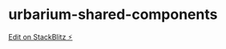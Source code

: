# urbarium-shared-components

[Edit on StackBlitz ⚡️](https://stackblitz.com/edit/urbarium-shared-components)